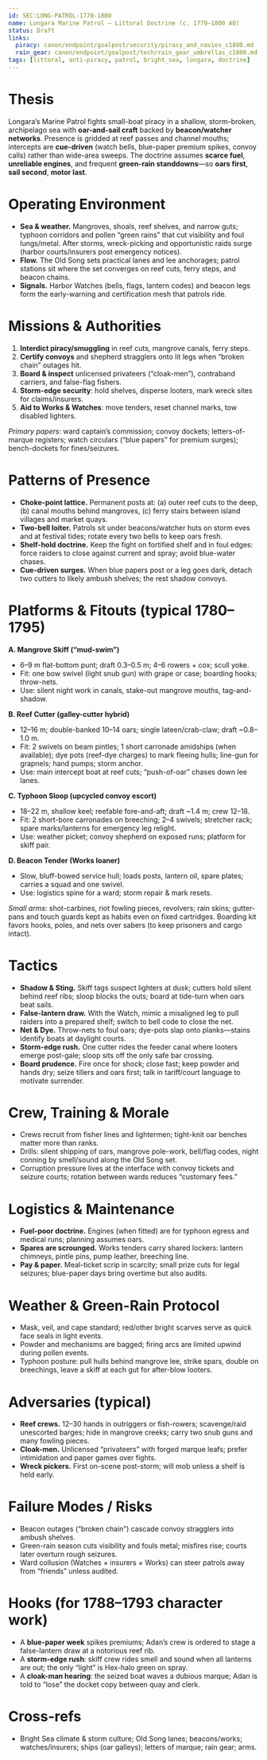 ```yaml
---
id: SEC:LONG-PATROL-1770-1800
name: Longara Marine Patrol — Littoral Doctrine (c. 1770–1800 AO)
status: Draft
links:
  piracy: canon/endpoint/goalpost/security/piracy_and_navies_c1800.md
  rain_gear: canon/endpoint/goalpost/tech/rain_gear_umbrellas_c1800.md
tags: [littoral, anti-piracy, patrol, bright_sea, longara, doctrine]
---
```


# Thesis
Longara’s Marine Patrol fights small-boat piracy in a shallow, storm-broken, archipelago sea with **oar-and-sail craft** backed by **beacon/watcher networks**. Presence is gridded at reef passes and channel mouths; intercepts are **cue-driven** (watch bells, blue-paper premium spikes, convoy calls) rather than wide-area sweeps. The doctrine assumes **scarce fuel**, **unreliable engines**, and frequent **green-rain standdowns**—so **oars first**, **sail second**, **motor last**.

# Operating Environment
- **Sea & weather.** Mangroves, shoals, reef shelves, and narrow guts; typhoon corridors and pollen “green rains” that cut visibility and foul lungs/metal. After storms, wreck-picking and opportunistic raids surge (harbor courts/insurers post emergency notices).  
- **Flow.** The Old Song sets practical lanes and lee anchorages; patrol stations sit where the set converges on reef cuts, ferry steps, and beacon chains.  
- **Signals.** Harbor Watches (bells, flags, lantern codes) and beacon legs form the early-warning and certification mesh that patrols ride.  

# Missions & Authorities
1) **Interdict piracy/smuggling** in reef cuts, mangrove canals, ferry steps.  
2) **Certify convoys** and shepherd stragglers onto lit legs when “broken chain” outages hit.  
3) **Board & inspect** unlicensed privateers (“cloak-men”), contraband carriers, and false-flag fishers.  
4) **Storm-edge security**: hold shelves, disperse looters, mark wreck sites for claims/insurers.  
5) **Aid to Works & Watches**: move tenders, reset channel marks, tow disabled lighters.

_Primary papers_: ward captain’s commission; convoy dockets; letters-of-marque registers; watch circulars (“blue papers” for premium surges); bench-dockets for fines/seizures.

# Patterns of Presence
- **Choke-point lattice.** Permanent posts at: (a) outer reef cuts to the deep, (b) canal mouths behind mangroves, (c) ferry stairs between island villages and market quays.  
- **Two-bell loiter.** Patrols sit under beacons/watcher huts on storm eves and at festival tides; rotate every two bells to keep oars fresh.  
- **Shelf-hold doctrine.** Keep the fight on fortified shelf and in foul edges: force raiders to close against current and spray; avoid blue-water chases.  
- **Cue-driven surges.** When blue papers post or a leg goes dark, detach two cutters to likely ambush shelves; the rest shadow convoys.

# Platforms & Fitouts (typical 1780–1795)
**A. Mangrove Skiff (“mud-swim”)**  
- 6–9 m flat-bottom punt; draft 0.3–0.5 m; 4–6 rowers + cox; scull yoke.  
- Fit: one bow swivel (light snub gun) with grape or case; boarding hooks; throw-nets.  
- Use: silent night work in canals, stake-out mangrove mouths, tag-and-shadow.

**B. Reef Cutter (galley-cutter hybrid)**  
- 12–16 m; double-banked 10–14 oars; single lateen/crab-claw; draft ~0.8–1.0 m.  
- Fit: 2 swivels on beam pintles; 1 short carronade amidships (when available); dye pots (reef-dye charges) to mark fleeing hulls; line-gun for grapnels; hand pumps; storm anchor.  
- Use: main intercept boat at reef cuts; “push-of-oar” chases down lee lanes.

**C. Typhoon Sloop (upcycled convoy escort)**  
- 18–22 m, shallow keel; reefable fore-and-aft; draft ~1.4 m; crew 12–18.  
- Fit: 2 short-bore carronades on breeching; 2–4 swivels; stretcher rack; spare marks/lanterns for emergency leg relight.  
- Use: weather picket; convoy shepherd on exposed runs; platform for skiff pair.

**D. Beacon Tender (Works loaner)**  
- Slow, bluff-bowed service hull; loads posts, lantern oil, spare plates; carries a squad and one swivel.  
- Use: logistics spine for a ward; storm repair & mark resets.

_Small arms_: shot-carbines, riot fowling pieces, revolvers; rain skins; gutter-pans and touch guards kept as habits even on fixed cartridges. Boarding kit favors hooks, poles, and nets over sabers (to keep prisoners and cargo intact).

# Tactics
- **Shadow & Sting.** Skiff tags suspect lighters at dusk; cutters hold silent behind reef ribs; sloop blocks the outs; board at tide-turn when oars beat sails.  
- **False-lantern draw.** With the Watch, mimic a misaligned leg to pull raiders into a prepared shelf; switch to bell code to close the net.  
- **Net & Dye.** Throw-nets to foul oars; dye-pots slap onto planks—stains identify boats at daylight courts.  
- **Storm-edge rush.** One cutter rides the feeder canal where looters emerge post-gale; sloop sits off the only safe bar crossing.  
- **Board prudence.** Fire once for shock; close fast; keep powder and hands dry; seize tillers and oars first; talk in tariff/court language to motivate surrender.

# Crew, Training & Morale
- Crews recruit from fisher lines and lightermen; tight-knit oar benches matter more than ranks.  
- Drills: silent shipping of oars, mangrove pole-work, bell/flag codes, night conning by smell/sound along the Old Song set.  
- Corruption pressure lives at the interface with convoy tickets and seizure courts; rotation between wards reduces “customary fees.”

# Logistics & Maintenance
- **Fuel-poor doctrine.** Engines (when fitted) are for typhoon egress and medical runs; planning assumes oars.  
- **Spares are scrounged.** Works tenders carry shared lockers: lantern chimneys, pintle pins, pump leather, breeching line.  
- **Pay & paper.** Meal-ticket scrip in scarcity; small prize cuts for legal seizures; blue-paper days bring overtime but also audits.

# Weather & Green-Rain Protocol
- Mask, veil, and cape standard; red/other bright scarves serve as quick face seals in light events.  
- Powder and mechanisms are bagged; firing arcs are limited upwind during pollen events.  
- Typhoon posture: pull hulls behind mangrove lee, strike spars, double on breechings, leave a skiff at each gut for after-blow looters.

# Adversaries (typical)
- **Reef crews.** 12–30 hands in outriggers or fish-rowers; scavenge/raid unescorted barges; hide in mangrove creeks; carry two snub guns and many fowling pieces.  
- **Cloak-men.** Unlicensed “privateers” with forged marque leafs; prefer intimidation and paper games over fights.  
- **Wreck pickers.** First on-scene post-storm; will mob unless a shelf is held early.

# Failure Modes / Risks
- Beacon outages (“broken chain”) cascade convoy stragglers into ambush shelves.  
- Green-rain season cuts visibility and fouls metal; misfires rise; courts later overturn rough seizures.  
- Ward collusion (Watches × insurers × Works) can steer patrols away from “friends” unless audited.

# Hooks (for 1788–1793 character work)
- A **blue-paper week** spikes premiums; Adan’s crew is ordered to stage a false-lantern draw at a notorious reef rib.  
- A **storm-edge rush**: skiff crew rides smell and sound when all lanterns are out; the only “light” is Hex-halo green on spray.  
- A **cloak-man hearing**: the seized boat waves a dubious marque; Adan is told to “lose” the docket copy between quay and clerk.

# Cross-refs
- Bright Sea climate & storm culture; Old Song lanes; beacons/works; watches/insurers; ships (oar galleys); letters of marque; rain gear; arms.

